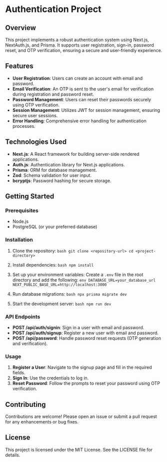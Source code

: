 # Authentication Project

## Overview

This project implements a robust authentication system using Next.js, NextAuth.js, and Prisma. It supports user registration, sign-in, password reset, and OTP verification, ensuring a secure and user-friendly experience.

## Features

- **User Registration**: Users can create an account with email and password.
- **Email Verification**: An OTP is sent to the user's email for verification during registration and password reset.
- **Password Management**: Users can reset their passwords securely using OTP verification.
- **Session Management**: Utilizes JWT for session management, ensuring secure user sessions.
- **Error Handling**: Comprehensive error handling for authentication processes.

## Technologies Used

- **Next.js**: A React framework for building server-side rendered applications.
- **Auth.js**: Authentication library for Next.js applications.
- **Prisma**: ORM for database management.
- **Zod**: Schema validation for user input.
- **bcryptjs**: Password hashing for secure storage.

## Getting Started

### Prerequisites

- Node.js
- PostgreSQL (or your preferred database)

### Installation

1. Clone the repository:   ```bash
   git clone <repository-url>
   cd <project-directory>   ```

2. Install dependencies:   ```bash
   npm install   ```

3. Set up your environment variables:
   Create a `.env` file in the root directory and add the following:   ```env
   DATABASE_URL=your_database_url
   NEXT_PUBLIC_BASE_URL=http://localhost:3000   ```

4. Run database migrations:   ```bash
   npx prisma migrate dev   ```

5. Start the development server:   ```bash
   npm run dev   ```

### API Endpoints

- **POST /api/auth/signin**: Sign in a user with email and password.
- **POST /api/auth/signup**: Register a new user with email and password.
- **POST /api/password**: Handle password reset requests (OTP generation and verification).

### Usage

1. **Register a User**: Navigate to the signup page and fill in the required fields.
2. **Sign In**: Use the credentials to log in.
3. **Reset Password**: Follow the prompts to reset your password using OTP verification.

## Contributing

Contributions are welcome! Please open an issue or submit a pull request for any enhancements or bug fixes.

## License

This project is licensed under the MIT License. See the LICENSE file for details.